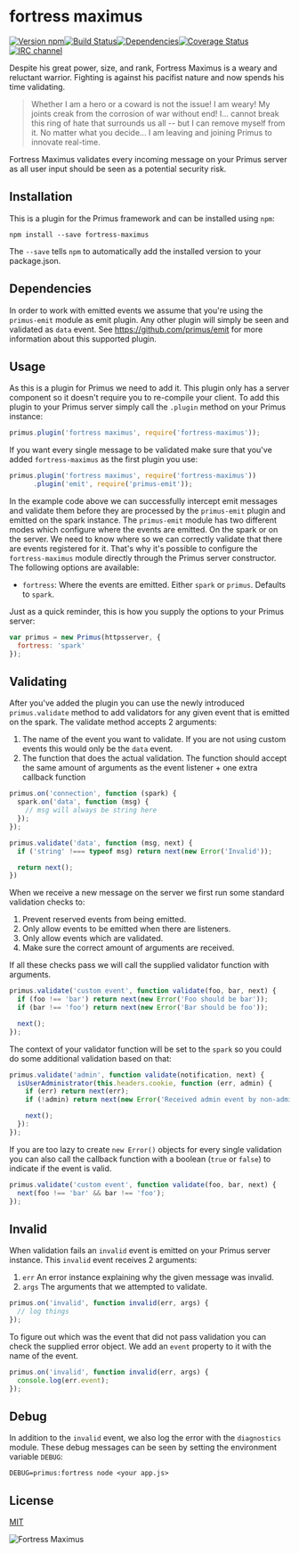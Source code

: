 # fortress maximus

[![Version npm](https://img.shields.io/npm/v/fortress-maximus.svg?style=flat-square)](http://browsenpm.org/package/fortress-maximus)[![Build Status](https://img.shields.io/github/workflow/status/primus/fortress-maximus/CI/master?label=CI&style=flat-square)](https://github.com/primus/fortress-maximus/actions?query=workflow%3ACI+branch%3Amaster)[![Dependencies](https://img.shields.io/david/primus/fortress-maximus.svg?style=flat-square)](https://david-dm.org/primus/fortress-maximus)[![Coverage Status](https://img.shields.io/coveralls/primus/fortress-maximus/master.svg?style=flat-square)](https://coveralls.io/r/primus/fortress-maximus?branch=master)[![IRC channel](https://img.shields.io/badge/IRC-irc.freenode.net%23primus-00a8ff.svg?style=flat-square)](https://webchat.freenode.net/?channels=primus)

Despite his great power, size, and rank, Fortress Maximus is a weary and
reluctant warrior. Fighting is against his pacifist nature and now spends his
time validating.

> Whether I am a hero or a coward is not the issue! I am weary! My joints creak
> from the corrosion of war without end! I... cannot break this ring of hate that
> surrounds us all -- but I can remove myself from it. No matter what you
> decide... I am leaving and joining Primus to innovate real-time.

Fortress Maximus validates every incoming message on your Primus server as all
user input should be seen as a potential security risk.

## Installation

This is a plugin for the Primus framework and can be installed using `npm`:

```
npm install --save fortress-maximus
```

The `--save` tells `npm` to automatically add the installed version to your
package.json.

## Dependencies

In order to work with emitted events we assume that you're using the
`primus-emit` module as emit plugin. Any other plugin will simply be seen and
validated as `data` event. See https://github.com/primus/emit for more
information about this supported plugin.

## Usage

As this is a plugin for Primus we need to add it. This plugin only has a server
component so it doesn't require you to re-compile your client. To add this
plugin to your Primus server simply call the `.plugin` method on your Primus
instance:

```js
primus.plugin('fortress maximus', require('fortress-maximus'));
```

If you want every single message to be validated make sure that you've added
`fortress-maximus` as the first plugin you use:

```js
primus.plugin('fortress maximus', require('fortress-maximus'))
      .plugin('emit', require('primus-emit'));
```

In the example code above we can successfully intercept emit messages and
validate them before they are processed by the `primus-emit` plugin and emitted
on the spark instance. The `primus-emit` module has two different modes which
configure where the events are emitted. On the spark or on the server. We need
to know where so we can correctly validate that there are events registered
for it. That's why it's possible to configure the `fortress-maximus` module
directly through the Primus server constructor. The following options are
available:

- `fortress`: Where the events are emitted. Either `spark` or `primus`.
  Defaults to `spark`.

Just as a quick reminder, this is how you supply the options to your Primus
server:

```js
var primus = new Primus(httpsserver, {
  fortress: 'spark'
});
```

## Validating

After you've added the plugin you can use the newly introduced `primus.validate`
method to add validators for any given event that is emitted on the spark. The
validate method accepts 2 arguments:

1. The name of the event you want to validate. If you are not using custom
   events this would only be the `data` event.
2. The function that does the actual validation. The function should accept the
   same amount of arguments as the event listener + one extra callback function

```js
primus.on('connection', function (spark) {
  spark.on('data', function (msg) {
    // msg will always be string here
  });
});

primus.validate('data', function (msg, next) {
  if ('string' !=== typeof msg) return next(new Error('Invalid'));

  return next();
})
```

When we receive a new message on the server we first run some standard
validation checks to:

1. Prevent reserved events from being emitted.
2. Only allow events to be emitted when there are listeners.
3. Only allow events which are validated.
4. Make sure the correct amount of arguments are received.

If all these checks pass we will call the supplied validator function with
arguments.

```js
primus.validate('custom event', function validate(foo, bar, next) {
  if (foo !== 'bar') return next(new Error('Foo should be bar'));
  if (bar !== 'foo') return next(new Error('Bar should be foo'));

  next();
});
```

The context of your validator function will be set to the `spark` so you could
do some additional validation based on that:

```js
primus.validate('admin', function validate(notification, next) {
  isUserAdministrator(this.headers.cookie, function (err, admin) {
    if (err) return next(err);
    if (!admin) return next(new Error('Received admin event by non-admin'));

    next();
  }):
});
```

If you are too lazy to create `new Error()` objects for every single validation
you can also call the callback function with a boolean (`true` or `false`) to
indicate if the event is valid.

```js
primus.validate('custom event', function validate(foo, bar, next) {
  next(foo !== 'bar' && bar !== 'foo');
});
```

## Invalid

When validation fails an `invalid` event is emitted on your Primus server
instance. This `invalid` event receives 2 arguments:

1. `err` An error instance explaining why the given message was invalid.
2. `args` The arguments that we attempted to validate.

```js
primus.on('invalid', function invalid(err, args) {
  // log things
});
```

To figure out which was the event that did not pass validation you can check
the supplied error object. We add an `event` property to it with the name of
the event.

```js
primus.on('invalid', function invalid(err, args) {
  console.log(err.event);
});
```

## Debug

In addition to the `invalid` event, we also log the error with the `diagnostics`
module. These debug messages can be seen by setting the environment variable
`DEBUG`:

```
DEBUG=primus:fortress node <your app.js>
```

## License

[MIT](LICENSE)

![Fortress Maximus](https://raw.githubusercontent.com/primus/fortress-maximus/master/logo.jpg)

